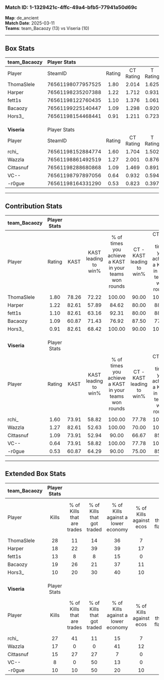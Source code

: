 ### Match ID: 1-1329421c-4ffc-49a4-bfb5-77941a50d69c  
**Map**: de_ancient  
**Match Date**: 2025-03-11  
**Teams**: team_Bacaozy (13) vs Viseria (10)  

---  

## Box Stats  

| **team_Bacaozy** | Player Stats      |        |           |          |       |       |       |         |        |      |     |
| :- | :- | :-: | :-: | :-: | :-: | :-: | :-: | :-: | :-: | :-: | :-: |
| Player           | SteamID           | Rating | CT Rating | T Rating | KAST  |  ADR  | Kills | Assists | Deaths | K/D  | HS% |
| ThomaSlele       | 76561198077957525 |  1.80  |   2.014   |  1.625   | 78.26 | 119.4 |  28   |    3    |   12   | 2.33 | 53  |
| Harper           | 76561198235207388 |  1.22  |   1.712   |  0.931   | 82.61 | 76.8  |  18   |    6    |   17   | 1.06 | 44  |
| fett1s           | 76561198122760435 |  1.10  |   1.376   |  1.061   | 82.61 | 82.8  |  13   |   12    |   16   | 0.81 | 38  |
| Bacaozy          | 76561199225140447 |  1.09  |   1.298   |  0.920   | 60.87 | 78.2  |  19   |    4    |   17   | 1.12 | 63  |
| Hors3_           | 76561198154468441 |  0.91  |   1.211   |  0.723   | 82.61 | 57.7  |  10   |    7    |   15   | 0.67 | 90  |
|                  |                   |        |           |          |       |       |       |         |        |      |     |
|                  |                   |        |           |          |       |       |       |         |        |      |     |
|                  |                   |        |           |          |       |       |       |         |        |      |     |
| **Viseria**      | Player Stats      |        |           |          |       |       |       |         |        |      |     |
| Player           | SteamID           | Rating | CT Rating | T Rating | KAST  |  ADR  | Kills | Assists | Deaths | K/D  | HS% |
| rchi_            | 76561198152884774 |  1.60  |   1.704   |  1.502   | 73.91 | 103.1 |  27   |    5    |   16   | 1.69 | 62  |
| Wazzla           | 76561198861492519 |  1.27  |   2.001   |  0.876   | 82.61 | 88.8  |  17   |    8    |   15   | 1.13 | 52  |
| Cittasnuf        | 76561198288680868 |  1.09  |   1.469   |  0.891   | 73.91 | 80.4  |  15   |   10    |   16   | 0.94 | 46  |
| VC--             | 76561198797897056 |  0.64  |   0.932   |  0.594   | 73.91 | 50.0  |   8   |    4    |   19   | 0.42 | 37  |
| -r0gue           | 76561198164331290 |  0.53  |   0.823   |  0.397   | 60.87 | 45.7  |  10   |    3    |   22   | 0.45 | 30  |
---  

## Contribution Stats  

| **team_Bacaozy** | Player Stats |       |                      |                                                        |                           |                                                             |                          |                                                            |
| :- | :-: | :-: | :-: | :-: | :-: | :-: | :-: | :-: |
| Player           |    Rating    | KAST  | KAST leading to win% | % of times you achieve a KAST in your teams won rounds | CT - KAST leading to win% | CT - % of times you achieve a KAST in your teams won rounds | T - KAST leading to win% | T - % of times you achieve a KAST in your teams won rounds |
| ThomaSlele       |     1.80     | 78.26 |        72.22         |                         100.00                         |           90.00           |                           100.00                            |          50.00           |                           100.00                           |
| Harper           |     1.22     | 82.61 |        57.89         |                         84.62                          |           80.00           |                            88.89                            |          33.33           |                           75.00                            |
| fett1s           |     1.10     | 82.61 |        63.16         |                         92.31                          |           80.00           |                            88.89                            |          44.44           |                           100.00                           |
| Bacaozy          |     1.09     | 60.87 |        71.43         |                         76.92                          |           87.50           |                            77.78                            |          50.00           |                           75.00                            |
| Hors3_           |     0.91     | 82.61 |        68.42         |                         100.00                         |           90.00           |                           100.00                            |          44.44           |                           100.00                           |
|                  |              |       |                      |                                                        |                           |                                                             |                          |                                                            |
|                  |              |       |                      |                                                        |                           |                                                             |                          |                                                            |
|                  |              |       |                      |                                                        |                           |                                                             |                          |                                                            |
| **Viseria**      | Player Stats |       |                      |                                                        |                           |                                                             |                          |                                                            |
| Player           |    Rating    | KAST  | KAST leading to win% | % of times you achieve a KAST in your teams won rounds | CT - KAST leading to win% | CT - % of times you achieve a KAST in your teams won rounds | T - KAST leading to win% | T - % of times you achieve a KAST in your teams won rounds |
| rchi_            |     1.60     | 73.91 |        58.82         |                         100.00                         |           77.78           |                           100.00                            |          37.50           |                           100.00                           |
| Wazzla           |     1.27     | 82.61 |        52.63         |                         100.00                         |           70.00           |                           100.00                            |          33.33           |                           100.00                           |
| Cittasnuf        |     1.09     | 73.91 |        52.94         |                         90.00                          |           66.67           |                            85.71                            |          37.50           |                           100.00                           |
| VC--             |     0.64     | 73.91 |        58.82         |                         100.00                         |           77.78           |                           100.00                            |          37.50           |                           100.00                           |
| -r0gue           |     0.53     | 60.87 |        64.29         |                         90.00                          |           75.00           |                            85.71                            |          50.00           |                           100.00                           |
---  

## Extended Box Stats  

| **team_Bacaozy** | Player Stats |                            |                            |                                    |                         |                              |                                 |        |                             |                                     |                          |                               |                            |
| :- | :-: | :-: | :-: | :-: | :-: | :-: | :-: | :-: | :-: | :-: | :-: | :-: | :-: |
| Player           |    Kills     | % of Kills that are trades | % of Kills that got traded | % of Kills against a lower economy | % of Kills against ecos | % of Kills that are flawless | % of Kills that are close duels | Deaths | % of Deaths that get traded | % of Deaths against a lower economy | % of Deaths against ecos | % of Deaths that are flawless | % of Deaths that are close |
| ThomaSlele       |      28      |             11             |             14             |                 36                 |            7            |              82              |                7                |   12   |             17              |                 25                  |            8             |              58               |             8              |
| Harper           |      18      |             22             |             39             |                 39                 |           17            |              78              |                6                |   17   |             29              |                 24                  |            6             |              65               |             0              |
| fett1s           |      13      |             8              |             8              |                 15                 |            0            |              62              |                8                |   16   |             31              |                 19                  |            0             |              63               |             19             |
| Bacaozy          |      19      |             26             |             21             |                 37                 |           11            |              63              |                0                |   17   |              6              |                 18                  |            6             |              82               |             6              |
| Hors3_           |      10      |             20             |             30             |                 40                 |           10            |              80              |               10                |   15   |             20              |                 13                  |            7             |              80               |             0              |
|                  |              |                            |                            |                                    |                         |                              |                                 |        |                             |                                     |                          |                               |                            |
|                  |              |                            |                            |                                    |                         |                              |                                 |        |                             |                                     |                          |                               |                            |
|                  |              |                            |                            |                                    |                         |                              |                                 |        |                             |                                     |                          |                               |                            |
| **Viseria**      | Player Stats |                            |                            |                                    |                         |                              |                                 |        |                             |                                     |                          |                               |                            |
| Player           |    Kills     | % of Kills that are trades | % of Kills that got traded | % of Kills against a lower economy | % of Kills against ecos | % of Kills that are flawless | % of Kills that are close duels | Deaths | % of Deaths that get traded | % of Deaths against a lower economy | % of Deaths against ecos | % of Deaths that are flawless | % of Deaths that are close |
| rchi_            |      27      |             41             |             11             |                 15                 |            7            |              70              |                4                |   16   |              6              |                  6                  |            0             |              75               |             13             |
| Wazzla           |      17      |             0              |             0              |                 41                 |           12            |              71              |                6                |   15   |             47              |                  7                  |            7             |              87               |             7              |
| Cittasnuf        |      15      |             27             |             27             |                 7                  |            0            |              60              |                7                |   16   |             19              |                 13                  |            6             |              75               |             0              |
| VC--             |      8       |             0              |             50             |                 13                 |            0            |              88              |                0                |   19   |             26              |                  5                  |            0             |              74               |             5              |
| -r0gue           |      10      |             10             |             50             |                 20                 |           10            |              60              |               20                |   22   |             14              |                 14                  |            5             |              73               |             5              |
